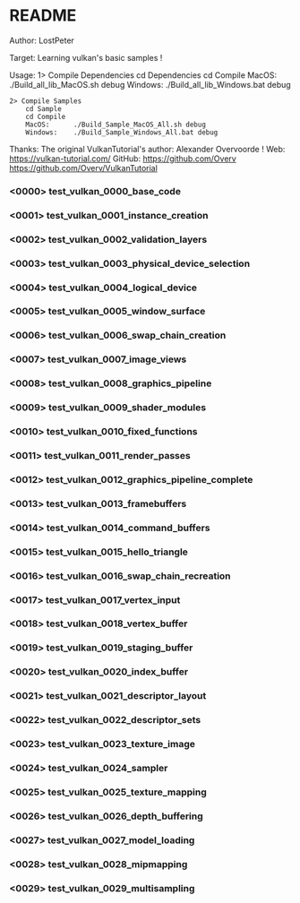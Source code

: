 # README #

Author: LostPeter

Target: Learning vulkan's basic samples !

Usage:
    1> Compile Dependencies
        cd Dependencies
        cd Compile
        MacOS:      ./Build_all_lib_MacOS.sh debug
        Windows:    ./Build_all_lib_Windows.bat debug

    2> Compile Samples
        cd Sample
        cd Compile
        MacOS:      ./Build_Sample_MacOS_All.sh debug
        Windows:    ./Build_Sample_Windows_All.bat debug

Thanks:
    The original VulkanTutorial's author: Alexander Overvoorde !
    Web:     https://vulkan-tutorial.com/
    GitHub:  https://github.com/Overv 
             https://github.com/Overv/VulkanTutorial

### <0000> test_vulkan_0000_base_code

### <0001> test_vulkan_0001_instance_creation

### <0002> test_vulkan_0002_validation_layers

### <0003> test_vulkan_0003_physical_device_selection

### <0004> test_vulkan_0004_logical_device

### <0005> test_vulkan_0005_window_surface

### <0006> test_vulkan_0006_swap_chain_creation

### <0007> test_vulkan_0007_image_views

### <0008> test_vulkan_0008_graphics_pipeline

### <0009> test_vulkan_0009_shader_modules

### <0010> test_vulkan_0010_fixed_functions

### <0011> test_vulkan_0011_render_passes

### <0012> test_vulkan_0012_graphics_pipeline_complete

### <0013> test_vulkan_0013_framebuffers

### <0014> test_vulkan_0014_command_buffers

### <0015> test_vulkan_0015_hello_triangle

### <0016> test_vulkan_0016_swap_chain_recreation

### <0017> test_vulkan_0017_vertex_input

### <0018> test_vulkan_0018_vertex_buffer

### <0019> test_vulkan_0019_staging_buffer

### <0020> test_vulkan_0020_index_buffer

### <0021> test_vulkan_0021_descriptor_layout

### <0022> test_vulkan_0022_descriptor_sets

### <0023> test_vulkan_0023_texture_image

### <0024> test_vulkan_0024_sampler

### <0025> test_vulkan_0025_texture_mapping

### <0026> test_vulkan_0026_depth_buffering

### <0027> test_vulkan_0027_model_loading

### <0028> test_vulkan_0028_mipmapping

### <0029> test_vulkan_0029_multisampling
